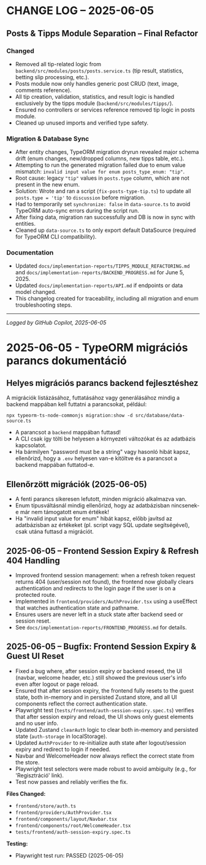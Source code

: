 # CHANGE LOG – 2025-06-05

## Posts & Tipps Module Separation – Final Refactor

### Changed

- Removed all tip-related logic from `backend/src/modules/posts/posts.service.ts` (tip result, statistics, betting slip processing, etc.).
- Posts module now only handles generic post CRUD (text, image, comments reference).
- All tip creation, validation, statistics, and result logic is handled exclusively by the tipps module (`backend/src/modules/tipps/`).
- Ensured no controllers or services reference removed tip logic in posts module.
- Cleaned up unused imports and verified type safety.

### Migration & Database Sync

- After entity changes, TypeORM migration dryrun revealed major schema drift (enum changes, new/dropped columns, new tipps table, etc.).
- Attempting to run the generated migration failed due to enum value mismatch: `invalid input value for enum posts_type_enum: "tip"`.
- Root cause: legacy `"tip"` values in `posts.type` column, which are not present in the new enum.
- Solution: Wrote and ran a script (`fix-posts-type-tip.ts`) to update all `posts.type = 'tip'` to `discussion` before migration.
- Had to temporarily set `synchronize: false` in `data-source.ts` to avoid TypeORM auto-sync errors during the script run.
- After fixing data, migration ran successfully and DB is now in sync with entities.
- Cleaned up `data-source.ts` to only export default DataSource (required for TypeORM CLI compatibility).

### Documentation

- Updated `docs/implementation-reports/TIPPS_MODULE_REFACTORING.md` and `docs/implementation-reports/BACKEND_PROGRESS.md` for June 5, 2025.
- Updated `docs/implementation-reports/API.md` if endpoints or data model changed.
- This changelog created for traceability, including all migration and enum troubleshooting steps.

---

_Logged by GitHub Copilot, 2025-06-05_

# 2025-06-05 - TypeORM migrációs parancs dokumentáció

## Helyes migrációs parancs backend fejlesztéshez

A migrációk listázásához, futtatásához vagy generálásához mindig a backend mappában kell futtatni a parancsokat, például:

```
npx typeorm-ts-node-commonjs migration:show -d src/database/data-source.ts
```

- A parancsot a `backend` mappában futtasd!
- A CLI csak így tölti be helyesen a környezeti változókat és az adatbázis kapcsolatot.
- Ha bármilyen "password must be a string" vagy hasonló hibát kapsz, ellenőrizd, hogy a `.env` helyesen van-e kitöltve és a parancsot a backend mappában futtatod-e.

## Ellenőrzött migrációk (2025-06-05)

- A fenti parancs sikeresen lefutott, minden migráció alkalmazva van.
- Enum típusváltásnál mindig ellenőrizd, hogy az adatbázisban nincsenek-e már nem támogatott enum értékek!
- Ha "invalid input value for enum" hibát kapsz, előbb javítsd az adatbázisban az értékeket (pl. script vagy SQL update segítségével), csak utána futtasd a migrációt.

## 2025-06-05 – Frontend Session Expiry & Refresh 404 Handling

- Improved frontend session management: when a refresh token request returns 404 (user/session not found), the frontend now globally clears authentication and redirects to the login page if the user is on a protected route.
- Implemented in `frontend/providers/AuthProvider.tsx` using a useEffect that watches authentication state and pathname.
- Ensures users are never left in a stuck state after backend seed or session reset.
- See `docs/implementation-reports/FRONTEND_PROGRESS.md` for details.

## 2025-06-05 – Bugfix: Frontend Session Expiry & Guest UI Reset

- Fixed a bug where, after session expiry or backend reseed, the UI (navbar, welcome header, etc.) still showed the previous user's info even after logout or page reload.
- Ensured that after session expiry, the frontend fully resets to the guest state, both in-memory and in persisted Zustand store, and all UI components reflect the correct authentication state.
- Playwright test (`tests/frontend/auth-session-expiry.spec.ts`) verifies that after session expiry and reload, the UI shows only guest elements and no user info.
- Updated Zustand `clearAuth` logic to clear both in-memory and persisted state (`auth-storage` in localStorage).
- Updated `AuthProvider` to re-initialize auth state after logout/session expiry and redirect to login if needed.
- Navbar and WelcomeHeader now always reflect the correct state from the store.
- Playwright test selectors were made robust to avoid ambiguity (e.g., for 'Regisztráció' link).
- Test now passes and reliably verifies the fix.

**Files Changed:**

- `frontend/store/auth.ts`
- `frontend/providers/AuthProvider.tsx`
- `frontend/components/layout/Navbar.tsx`
- `frontend/components/root/WelcomeHeader.tsx`
- `tests/frontend/auth-session-expiry.spec.ts`

**Testing:**

- Playwright test run: PASSED (2025-06-05)
